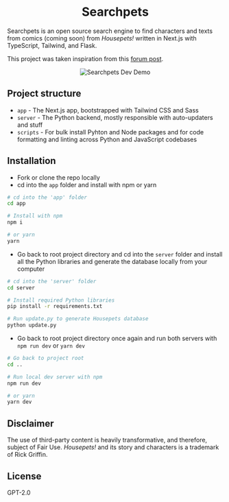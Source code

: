 <h1 align="center">Searchpets</h1>

Searchpets is an open source search engine to find characters and texts from comics (coming soon) from _Housepets!_ written in Next.js with TypeScript, Tailwind, and Flask.

This project was taken inspiration from this [forum post](https://www.housepetscomic.com/forums/viewtopic.php?f=13&t=5434&p=938783&hilit=search+engine#p938783).

<p align="center">
  <img src="https://user-images.githubusercontent.com/94678583/163629497-9f5c4921-5a39-4dfe-8729-e56705efb2f7.gif" alt="Searchpets Dev Demo">
</p>





## Project structure

- `app` - The Next.js app, bootstrapped with Tailwind CSS and Sass
- `server` - The Python backend, mostly responsible with auto-updaters and stuff
- `scripts` - For bulk install Pyhton and Node packages and for code formatting
and linting across Python and JavaScript codebases

## Installation

- Fork or clone the repo locally
- cd into the `app` folder and install with npm or yarn

```sh
# cd into the 'app' folder
cd app

# Install with npm
npm i

# or yarn
yarn
```

- Go back to root project directory and cd into the `server` folder and
install all the Python libraries and generate the database locally from
your computer

```sh
# cd into the 'server' folder
cd server

# Install required Python libraries
pip install -r requirements.txt

# Run update.py to generate Housepets database
python update.py
```

- Go back to root project directory once again and run both servers with
`npm run dev` or `yarn dev`

```sh
# Go back to project root
cd ..

# Run local dev server with npm
npm run dev

# or yarn
yarn dev
```

## Disclaimer

The use of third-party content is heavily transformative, and therefore, subject
of Fair Use. _Housepets!_ and its story and characters is a trademark of Rick Griffin.

## License

GPT-2.0
